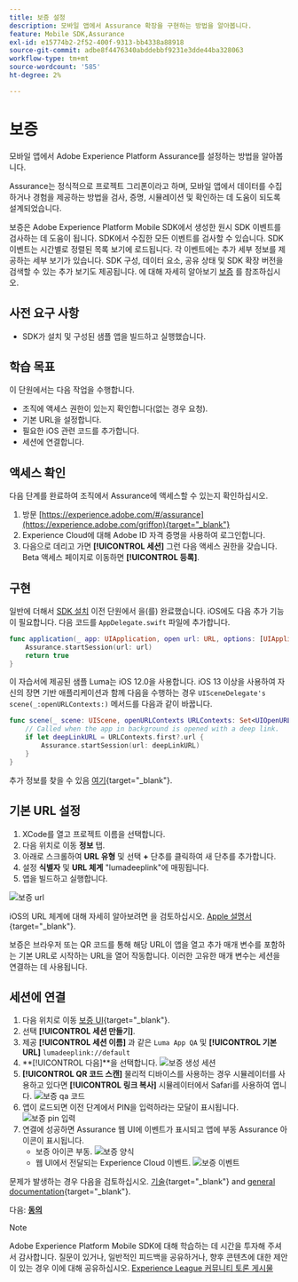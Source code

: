 ```yaml
---
title: 보증 설정
description: 모바일 앱에서 Assurance 확장을 구현하는 방법을 알아봅니다.
feature: Mobile SDK,Assurance
exl-id: e15774b2-2f52-400f-9313-bb4338a88918
source-git-commit: adbe8f4476340abddebbf9231e3dde44ba328063
workflow-type: tm+mt
source-wordcount: '585'
ht-degree: 2%

---
```


# 보증

모바일 앱에서 Adobe Experience Platform Assurance를 설정하는 방법을 알아봅니다.

Assurance는 정식적으로 프로젝트 그리폰이라고 하며, 모바일 앱에서 데이터를 수집하거나 경험을 제공하는 방법을 검사, 증명, 시뮬레이션 및 확인하는 데 도움이 되도록 설계되었습니다.

보증은 Adobe Experience Platform Mobile SDK에서 생성한 원시 SDK 이벤트를 검사하는 데 도움이 됩니다. SDK에서 수집한 모든 이벤트를 검사할 수 있습니다. SDK 이벤트는 시간별로 정렬된 목록 보기에 로드됩니다. 각 이벤트에는 추가 세부 정보를 제공하는 세부 보기가 있습니다. SDK 구성, 데이터 요소, 공유 상태 및 SDK 확장 버전을 검색할 수 있는 추가 보기도 제공됩니다. 에 대해 자세히 알아보기 [보증](https://experienceleague.adobe.com/docs/experience-platform/assurance/home.html) 를 참조하십시오.


## 사전 요구 사항

* SDK가 설치 및 구성된 샘플 앱을 빌드하고 실행했습니다.

## 학습 목표

이 단원에서는 다음 작업을 수행합니다.

* 조직에 액세스 권한이 있는지 확인합니다(없는 경우 요청).
* 기본 URL을 설정합니다.
* 필요한 iOS 관련 코드를 추가합니다.
* 세션에 연결합니다.

## 액세스 확인

다음 단계를 완료하여 조직에서 Assurance에 액세스할 수 있는지 확인하십시오.

1. 방문 [https://experience.adobe.com/#/assurance](https://experience.adobe.com/griffon){target="_blank"}
1. Experience Cloud에 대해 Adobe ID 자격 증명을 사용하여 로그인합니다.
1. 다음으로 데리고 가면 **[!UICONTROL 세션]** 그런 다음 액세스 권한을 갖습니다. Beta 액세스 페이지로 이동하면 **[!UICONTROL 등록]**.

## 구현

일반에 더해서 [SDK 설치](install-sdks.md) 이전 단원에서 을(를) 완료했습니다. iOS에도 다음 추가 기능이 필요합니다. 다음 코드를 `AppDelegate.swift` 파일에 추가합니다.

```swift
func application(_ app: UIApplication, open url: URL, options: [UIApplication.OpenURLOptionsKey: Any] = [:]) -> Bool {
    Assurance.startSession(url: url)
    return true
}
```

이 자습서에 제공된 샘플 Luma는 iOS 12.0을 사용합니다. iOS 13 이상을 사용하여 자신의 장면 기반 애플리케이션과 함께 다음을 수행하는 경우 `UISceneDelegate's scene(_:openURLContexts:)` 메서드를 다음과 같이 바꿉니다.

```swift
func scene(_ scene: UIScene, openURLContexts URLContexts: Set<UIOpenURLContext>) {
    // Called when the app in background is opened with a deep link.
    if let deepLinkURL = URLContexts.first?.url {
        Assurance.startSession(url: deepLinkURL)
    }
}
```

추가 정보를 찾을 수 있음 [여기](https://developer.adobe.com/client-sdks/documentation/platform-assurance-sdk/api-reference/){target="_blank"}.

## 기본 URL 설정

1. XCode를 열고 프로젝트 이름을 선택합니다.
1. 다음 위치로 이동 **정보** 탭.
1. 아래로 스크롤하여 **URL 유형** 및 선택 **+** 단추를 클릭하여 새 단추를 추가합니다.
1. 설정 **식별자** 및 **URL 체계** &quot;lumadeeplink&quot;에 매핑됩니다.
1. 앱을 빌드하고 실행합니다.

![보증 url](assets/mobile-assurance-url-type.png)

iOS의 URL 체계에 대해 자세히 알아보려면 을 검토하십시오. [Apple 설명서](https://developer.apple.com/documentation/xcode/defining-a-custom-url-scheme-for-your-app){target="_blank"}.

보증은 브라우저 또는 QR 코드를 통해 해당 URL이 앱을 열고 추가 매개 변수를 포함하는 기본 URL로 시작하는 URL을 열어 작동합니다. 이러한 고유한 매개 변수는 세션을 연결하는 데 사용됩니다.

## 세션에 연결

1. 다음 위치로 이동 [보증 UI](https://experience.adobe.com/griffon){target="_blank"}.
1. 선택 **[!UICONTROL 세션 만들기]**.
1. 제공 **[!UICONTROL 세션 이름]** 과 같은 `Luma App QA` 및 **[!UICONTROL 기본 URL]** `lumadeeplink://default`
1. **[!UICONTROL 다음]**을 선택합니다.
   ![보증 생성 세션](assets/mobile-assurance-create-session.png)
1. **[!UICONTROL QR 코드 스캔]** 물리적 디바이스를 사용하는 경우 시뮬레이터를 사용하고 있다면 **[!UICONTROL 링크 복사]** 시뮬레이터에서 Safari를 사용하여 엽니다.
   ![보증 qa 코드](assets/mobile-assurance-qr-code.png)
1. 앱이 로드되면 이전 단계에서 PIN을 입력하라는 모달이 표시됩니다.
   ![보증 pin 입력](assets/mobile-assurance-enter-pin.png)
1. 연결에 성공하면 Assurance 웹 UI에 이벤트가 표시되고 앱에 부동 Assurance 아이콘이 표시됩니다.
   * 보증 아이콘 부동.
     ![보증 양식](assets/mobile-assurance-modal.png)
   * 웹 UI에서 전달되는 Experience Cloud 이벤트.
     ![보증 이벤트](assets/mobile-assurance-events.png)

문제가 발생하는 경우 다음을 검토하십시오. [기술](https://developer.adobe.com/client-sdks/documentation/platform-assurance-sdk/){target="_blank"} and [general documentation](https://experienceleague.adobe.com/docs/experience-platform/assurance/home.html){target="_blank"}.

다음: **[동의](consent.md)**

>[!NOTE]
>
>Adobe Experience Platform Mobile SDK에 대해 학습하는 데 시간을 투자해 주셔서 감사합니다. 질문이 있거나, 일반적인 피드백을 공유하거나, 향후 콘텐츠에 대한 제안이 있는 경우 이에 대해 공유하십시오. [Experience League 커뮤니티 토론 게시물](https://experienceleaguecommunities.adobe.com/t5/adobe-experience-platform-launch/tutorial-discussion-implement-adobe-experience-cloud-in-mobile/td-p/443796)
